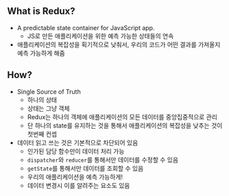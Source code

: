 ## What is Redux?

- A predictable state container for JavaScript app.
  - JS로 만든 애플리케이션을 위한 예측 가능한 상태들의 연속
- 애플리케이션의 복잡성을 획기적으로 낮춰서, 우리의 코드가 어떤 결과를 가져올지 예측 가능하게 해줌

## How?

- Single Source of Truth
  - 하나의 상태
  - 상태는 그냥 객체
  - Redux는 하나의 객체에 애플리케이션의 모든 데이터를 중앙집중적으로 관리
  - 단 하나의 state를 유지하는 것을 통해서 애플리케이션의 복잡성을 낮추는 것이 첫번째 컨셉
- 데이터 읽고 쓰는 것은 기본적으로 차단되어 있음
  - 인가된 담당 함수만이 데이터 처리 가능
  - `dispatcher`와 `reducer`를 통해서만 데이터를 수정할 수 있음
  - `getState`를 통해서만 데이터를 조회할 수 있음
  - 우리의 애플리케이션을 예측 가능하게!
  - 데이터 변경시 이를 알려주는 요소도 있음
